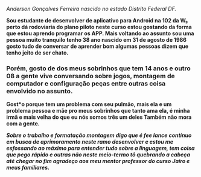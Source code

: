 

[^1]: Biografia sobre a minha vida

*Anderson Gonçalves Ferreira nascido no estado Distrito Federal DF.*

  **Sou estudante de desenvolver de aplicativo para Android na 102 da W₃ perto dá rodoviaria do plano piloto
neste curso estou gostando da forma que estou aprendo programar os APP. Mais voltando ao assunto sou uma pessoa muito tranquilo tenho 38 ano nascido em 31 de agosto de 1986 gosto tudo de conversar de aprender bom algumas pessoas dizem que tenho jeito de ser chato.**

### Porém, gosto de dos meus sobrinhos que tem 14 anos e outro 08 a gente vive conversando sobre jogos, montagem de computador e configuração peças entre outras coisa envolvido no assunto. ###

__Gost*o porque tem um problema com seu pulmão, mais ela e um problema pessoa e mãe pro meus sobrinhos que tanto ama ela, é minha irmã e mais velha do que eu nós somos três um deles Também não mora com a gente.__

***Sobre o trabalho e formatação  montagem digo que é fee lance continuo em busca de aprimoramento neste ramo desenvolver e estou me esfossando ao máximo para entender tudo sobre a linguagem, tem coisa que pego rápido e outras não neste meio-termo tô quebrando a cabeça até chegar no fim agradeço aos meu mentor professor do curso Jairo e meus familiares.***
